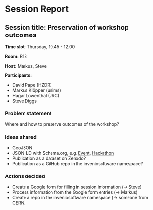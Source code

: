 # Session Report

## Session title: Preservation of workshop outcomes

**Time slot:**
Thursday, 10.45 - 12.00

**Room:**
R18

**Host:**
Markus, Steve

**Participants:**

- David Pape (HZDR)
- Markus Klöpper (unims)
- Hagar Lowenthal (JRC)
- Steve Diggs

### Problem statement

Where and how to preserve outcomes of the workshop?

### Ideas shared

- GeoJSON
- JSON-LD with Schema.org, e.g. [Event](https://schema.org/Event), [Hackathon](https://schema.org/Hackathon)
- Publication as a dataset on Zenodo?
- Publication as a GitHub repo in the inveniosoftware namespace?

### Actions decided

- Create a Google form for filling in session information (→ Steve)
- Process information from the Google form entries (→ Markus)
- Create a repo in the inveniosoftware namespace (→ someone from CERN)
